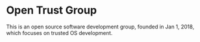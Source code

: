 # Open Trust Group

This is an open source software development group, founded in Jan 1, 2018,
which focuses on trusted OS development.


